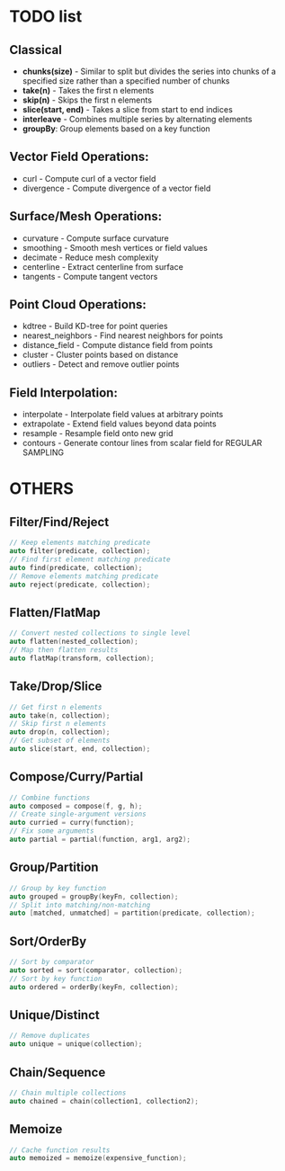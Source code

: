 # TODO list

## Classical

- **chunks(size)** - Similar to split but divides the series into chunks of a specified size rather than a specified number of chunks
- **take(n)** - Takes the first n elements
- **skip(n)** - Skips the first n elements
- **slice(start, end)** - Takes a slice from start to end indices
- **interleave** - Combines multiple series by alternating elements
- **groupBy**: Group elements based on a key function


## Vector Field Operations:

- curl - Compute curl of a vector field
- divergence - Compute divergence of a vector field


## Surface/Mesh Operations:

- curvature - Compute surface curvature
- smoothing - Smooth mesh vertices or field values
- decimate - Reduce mesh complexity
- centerline - Extract centerline from surface
- tangents - Compute tangent vectors


## Point Cloud Operations:

- kdtree - Build KD-tree for point queries
- nearest_neighbors - Find nearest neighbors for points
- distance_field - Compute distance field from points
- cluster - Cluster points based on distance
- outliers - Detect and remove outlier points


## Field Interpolation:

- interpolate - Interpolate field values at arbitrary points
- extrapolate - Extend field values beyond data points
- resample - Resample field onto new grid
- contours - Generate contour lines from scalar field for REGULAR SAMPLING






# OTHERS

## Filter/Find/Reject
```cpp
// Keep elements matching predicate
auto filter(predicate, collection);
// Find first element matching predicate
auto find(predicate, collection); 
// Remove elements matching predicate
auto reject(predicate, collection);
```

## Flatten/FlatMap
```cpp
// Convert nested collections to single level
auto flatten(nested_collection);
// Map then flatten results
auto flatMap(transform, collection);
```

## Take/Drop/Slice
```cpp
// Get first n elements
auto take(n, collection);
// Skip first n elements 
auto drop(n, collection);
// Get subset of elements
auto slice(start, end, collection);
```

## Compose/Curry/Partial
```cpp
// Combine functions
auto composed = compose(f, g, h);
// Create single-argument versions
auto curried = curry(function);
// Fix some arguments
auto partial = partial(function, arg1, arg2);
```

## Group/Partition
```cpp
// Group by key function
auto grouped = groupBy(keyFn, collection);
// Split into matching/non-matching
auto [matched, unmatched] = partition(predicate, collection);
```

## Sort/OrderBy
```cpp
// Sort by comparator
auto sorted = sort(comparator, collection);
// Sort by key function
auto ordered = orderBy(keyFn, collection);
```

## Unique/Distinct
```cpp
// Remove duplicates
auto unique = unique(collection);
```

## Chain/Sequence
```cpp
// Chain multiple collections
auto chained = chain(collection1, collection2);
```

## Memoize
```cpp
// Cache function results
auto memoized = memoize(expensive_function);
```
